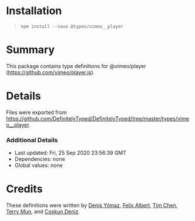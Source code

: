 # Installation
> `npm install --save @types/vimeo__player`

# Summary
This package contains type definitions for @vimeo/player (https://github.com/vimeo/player.js).

# Details
Files were exported from https://github.com/DefinitelyTyped/DefinitelyTyped/tree/master/types/vimeo__player.

### Additional Details
 * Last updated: Fri, 25 Sep 2020 23:56:39 GMT
 * Dependencies: none
 * Global values: none

# Credits
These definitions were written by [Denis Yılmaz](https://github.com/denisyilmaz), [Felix Albert](f.albert.work@icloud.com), [Tim Chen](https://github.com/timc13), [Terry Mun](https://github.com/terrymun), and [Coskun Deniz](deniz@tassomai.com).
